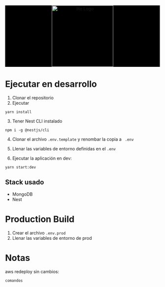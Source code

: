 <p align="center" style="background: black">
   <a href="https://litethinking.com/home" target="blank"><img src="https://litethinking.com/static/media/Logo_Lite_Thinking_Sin_Fondo.0aa257fac8571af0f71e.png" width="200" alt="lite Logo" /></a>
</p>

# Ejecutar en desarrollo

1. Clonar el repositorio
2. Ejecutar
```
yarn install
```
3. Tener Nest CLI instalado
```
npm i -g @nestjs/cli
```

4. Clonar el archivo ```.env.template``` y renombar la copia a ```
.env```

5. Llenar las variables de entorno definidas en el ```.env```

6. Ejecutar la aplicación en dev:
```
yarn start:dev
```

## Stack usado
* MongoDB
* Nest

# Production Build
1. Crear el archivo ```.env.prod```
2. Llenar las variables de entorno de prod


# Notas
aws redeploy sin cambios:
```
comandos
```
